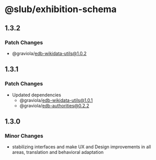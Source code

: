 # @slub/exhibition-schema

## 1.3.2

### Patch Changes

- @graviola/edb-wikidata-utils@1.0.2

## 1.3.1

### Patch Changes

- Updated dependencies
  - @graviola/edb-wikidata-utils@1.0.1
  - @graviola/edb-authorities@0.2.2

## 1.3.0

### Minor Changes

- stabilizing interfaces and make UX and Design improvements in all areas, translation and behavioral adaptation
